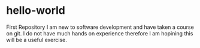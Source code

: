 # hello-world
First Repository
I am new to software development and have taken a course on git.
I do not have much hands on experience therefore I am hopining this will be a useful exercise.
